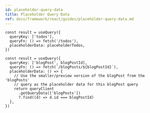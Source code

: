 ```yaml
---
id: placeholder-query-data
title: Placeholder Query Data
ref: docs/framework/react/guides/placeholder-query-data.md
---
```


[//]: # 'Example'

```tsx
const result = useQuery({
  queryKey: ['todos'],
  queryFn: () => fetch('/todos'),
  placeholderData: placeholderTodos,
})
```

[//]: # 'Example'
[//]: # 'Memoization'
[//]: # 'Memoization'
[//]: # 'Example2'
[//]: # 'Example2'
[//]: # 'Example3'

```tsx
const result = useQuery({
  queryKey: ['blogPost', blogPostId],
  queryFn: () => fetch(`/blogPosts/${blogPostId}`),
  placeholderData: () => {
    // Use the smaller/preview version of the blogPost from the 'blogPosts'
    // query as the placeholder data for this blogPost query
    return queryClient
      .getQueryData(['blogPosts'])
      ?.find((d) => d.id === blogPostId)
  },
})
```

[//]: # 'Example3'
[//]: # 'Materials'
[//]: # 'Materials'
